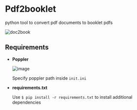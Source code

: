 # Pdf2booklet
python tool to convert pdf documents to booklet pdfs

 ![doc2book](https://helpx.adobe.com/acrobat/kb/print-booklets-acrobat-reader/_jcr_content/main-pars/image.img.png/booklet_v3.png)
 
## Requirements
- **Poppler**

  ![image](https://user-images.githubusercontent.com/84170133/132122236-6f26f89e-7dc7-4ed4-a8f7-86fe26e3416f.png)
 
   Specify poppler path inside `init.ini`
 
 - **requirements.txt**

   Use `$ pip install -r requirements.txt` to install additional dependencies
